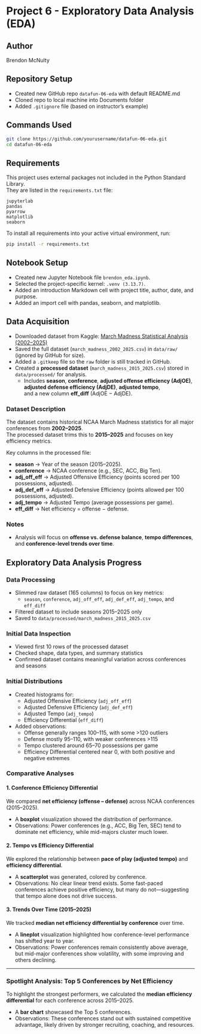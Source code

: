 # Project 6 - Exploratory Data Analysis (EDA)

## Author
Brendon McNulty

## Repository Setup
- Created new GitHub repo `datafun-06-eda` with default README.md
- Cloned repo to local machine into Documents folder
- Added `.gitignore` file (based on instructor’s example)

## Commands Used
```bash
git clone https://github.com/yourusername/datafun-06-eda.git
cd datafun-06-eda
```

## Requirements

This project uses external packages not included in the Python Standard Library.  
They are listed in the `requirements.txt` file:

```
jupyterlab
pandas
pyarrow
matplotlib
seaborn
```

To install all requirements into your active virtual environment, run:

```bash
pip install -r requirements.txt
```

## Notebook Setup

- Created new Jupyter Notebook file `brendon_eda.ipynb`.
- Selected the project-specific kernel: `.venv (3.13.7)`.
- Added an introduction Markdown cell with project title, author, date, and purpose.
- Added an import cell with pandas, seaborn, and matplotlib.

## Data Acquisition

- Downloaded dataset from Kaggle: [March Madness Statistical Analysis (2002–2025)](https://www.kaggle.com/datasets/jonathanpilafas/2024-march-madness-statistical-analysis)  
- Saved the full dataset (`march_madness_2002_2025.csv`) in `data/raw/` (ignored by GitHub for size).  
- Added a `.gitkeep` file so the `raw` folder is still tracked in GitHub.  
- Created a **processed dataset** (`march_madness_2015_2025.csv`) stored in `data/processed/` for analysis.  
  - Includes **season**, **conference**, **adjusted offense efficiency (AdjOE)**,  
    **adjusted defense efficiency (AdjDE)**, **adjusted tempo**,  
    and a new column **eff_diff** (AdjOE − AdjDE).  

### Dataset Description
The dataset contains historical NCAA March Madness statistics for all major conferences from **2002–2025**.  
The processed dataset trims this to **2015–2025** and focuses on key efficiency metrics.  

Key columns in the processed file:  
- **season** → Year of the season (2015–2025).  
- **conference** → NCAA conference (e.g., SEC, ACC, Big Ten).  
- **adj_off_eff** → Adjusted Offensive Efficiency (points scored per 100 possessions, adjusted).  
- **adj_def_eff** → Adjusted Defensive Efficiency (points allowed per 100 possessions, adjusted).  
- **adj_tempo** → Adjusted Tempo (average possessions per game).  
- **eff_diff** → Net efficiency = offense − defense.  

### Notes  
- Analysis will focus on **offense vs. defense balance**, **tempo differences**, and **conference-level trends over time**.  

## Exploratory Data Analysis Progress

### Data Processing
- Slimmed raw dataset (165 columns) to focus on key metrics:
  - `season`, `conference`, `adj_off_eff`, `adj_def_eff`, `adj_tempo`, and `eff_diff`
- Filtered dataset to include seasons 2015–2025 only
- Saved to `data/processed/march_madness_2015_2025.csv`

### Initial Data Inspection
- Viewed first 10 rows of the processed dataset
- Checked shape, data types, and summary statistics
- Confirmed dataset contains meaningful variation across conferences and seasons

### Initial Distributions
- Created histograms for:
  - Adjusted Offensive Efficiency (`adj_off_eff`)
  - Adjusted Defensive Efficiency (`adj_def_eff`)
  - Adjusted Tempo (`adj_tempo`)
  - Efficiency Differential (`eff_diff`)
- Added observations:
  - Offense generally ranges 100–115, with some >120 outliers
  - Defense mostly 95–110, with weaker conferences >115
  - Tempo clustered around 65–70 possessions per game
  - Efficiency Differential centered near 0, with both positive and negative extremes

### Comparative Analyses

#### 1. Conference Efficiency Differential
We compared **net efficiency (offense – defense)** across NCAA conferences (2015–2025).  
- A **boxplot** visualization showed the distribution of performance.  
- Observations: Power conferences (e.g., ACC, Big Ten, SEC) tend to dominate net efficiency, while mid-majors cluster much lower.  

#### 2. Tempo vs Efficiency Differential
We explored the relationship between **pace of play (adjusted tempo)** and **efficiency differential**.  
- A **scatterplot** was generated, colored by conference.  
- Observations: No clear linear trend exists. Some fast-paced conferences achieve positive efficiency, but many do not—suggesting that tempo alone does not drive success.  

#### 3. Trends Over Time (2015–2025)
We tracked **median net efficiency differential by conference** over time.  
- A **lineplot** visualization highlighted how conference-level performance has shifted year to year.  
- Observations: Power conferences remain consistently above average, but mid-major conferences show volatility, with some improving and others declining.  

---

### Spotlight Analysis: Top 5 Conferences by Net Efficiency
To highlight the strongest performers, we calculated the **median efficiency differential** for each conference across 2015–2025.  
- A **bar chart** showcased the Top 5 conferences.  
- Observations: These conferences stand out with sustained competitive advantage, likely driven by stronger recruiting, coaching, and resources.  
